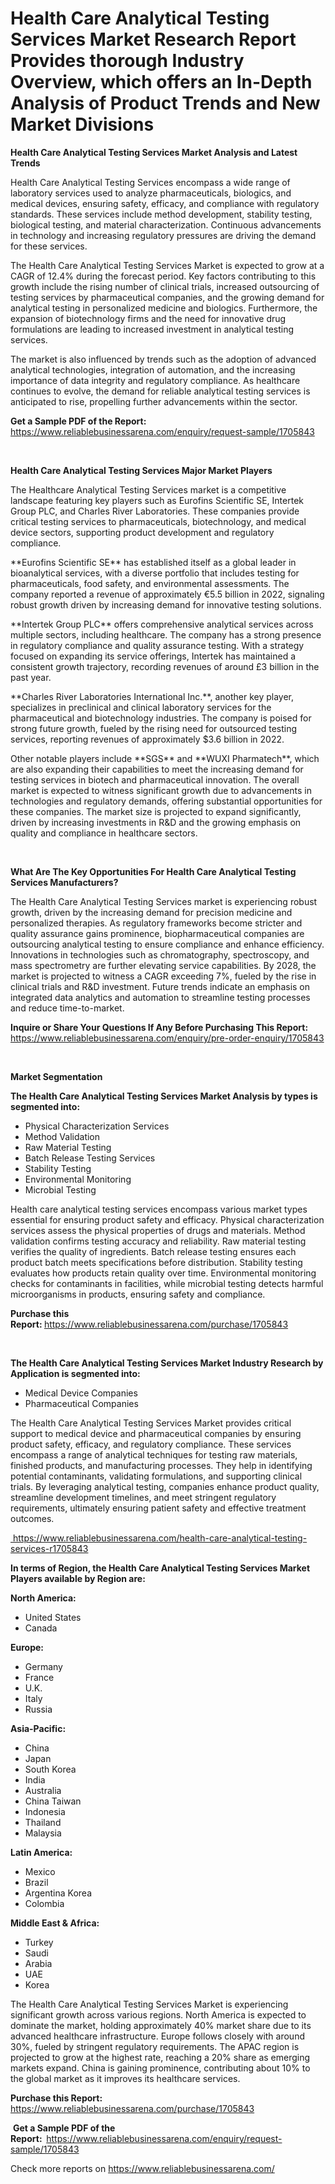 <p><h1>Health Care Analytical Testing Services Market Research Report Provides thorough Industry Overview, which offers an In-Depth Analysis of Product Trends and New Market Divisions</h1></p><p><strong>Health Care Analytical Testing Services Market Analysis and Latest Trends</strong></p>
<p><p>Health Care Analytical Testing Services encompass a wide range of laboratory services used to analyze pharmaceuticals, biologics, and medical devices, ensuring safety, efficacy, and compliance with regulatory standards. These services include method development, stability testing, biological testing, and material characterization. Continuous advancements in technology and increasing regulatory pressures are driving the demand for these services. </p><p>The Health Care Analytical Testing Services Market is expected to grow at a CAGR of 12.4% during the forecast period. Key factors contributing to this growth include the rising number of clinical trials, increased outsourcing of testing services by pharmaceutical companies, and the growing demand for analytical testing in personalized medicine and biologics. Furthermore, the expansion of biotechnology firms and the need for innovative drug formulations are leading to increased investment in analytical testing services.</p><p>The market is also influenced by trends such as the adoption of advanced analytical technologies, integration of automation, and the increasing importance of data integrity and regulatory compliance. As healthcare continues to evolve, the demand for reliable analytical testing services is anticipated to rise, propelling further advancements within the sector.</p></p>
<p><strong>Get a Sample PDF of the Report:&nbsp;</strong> <a href="https://www.reliablebusinessarena.com/enquiry/request-sample/1705843?utm_campaign=1841&utm_medium=2&utm_source=Github&utm_content=ia&utm_term=10012025&utm_id=health-care-analytical-testing-services">https://www.reliablebusinessarena.com/enquiry/request-sample/1705843</a></p>
<p>&nbsp;</p>
<p><strong>Health Care Analytical Testing Services Major Market Players</strong></p>
<p><p>The Healthcare Analytical Testing Services market is a competitive landscape featuring key players such as Eurofins Scientific SE, Intertek Group PLC, and Charles River Laboratories. These companies provide critical testing services to pharmaceuticals, biotechnology, and medical device sectors, supporting product development and regulatory compliance.</p><p>**Eurofins Scientific SE** has established itself as a global leader in bioanalytical services, with a diverse portfolio that includes testing for pharmaceuticals, food safety, and environmental assessments. The company reported a revenue of approximately €5.5 billion in 2022, signaling robust growth driven by increasing demand for innovative testing solutions.</p><p>**Intertek Group PLC** offers comprehensive analytical services across multiple sectors, including healthcare. The company has a strong presence in regulatory compliance and quality assurance testing. With a strategy focused on expanding its service offerings, Intertek has maintained a consistent growth trajectory, recording revenues of around £3 billion in the past year.</p><p>**Charles River Laboratories International Inc.**, another key player, specializes in preclinical and clinical laboratory services for the pharmaceutical and biotechnology industries. The company is poised for strong future growth, fueled by the rising need for outsourced testing services, reporting revenues of approximately $3.6 billion in 2022.</p><p>Other notable players include **SGS** and **WUXI Pharmatech**, which are also expanding their capabilities to meet the increasing demand for testing services in biotech and pharmaceutical innovation. The overall market is expected to witness significant growth due to advancements in technologies and regulatory demands, offering substantial opportunities for these companies. The market size is projected to expand significantly, driven by increasing investments in R&D and the growing emphasis on quality and compliance in healthcare sectors.</p></p>
<p>&nbsp;</p>
<p><strong>What Are The Key Opportunities For Health Care Analytical Testing Services Manufacturers?</strong></p>
<p><p>The Health Care Analytical Testing Services market is experiencing robust growth, driven by the increasing demand for precision medicine and personalized therapies. As regulatory frameworks become stricter and quality assurance gains prominence, biopharmaceutical companies are outsourcing analytical testing to ensure compliance and enhance efficiency. Innovations in technologies such as chromatography, spectroscopy, and mass spectrometry are further elevating service capabilities. By 2028, the market is projected to witness a CAGR exceeding 7%, fueled by the rise in clinical trials and R&D investment. Future trends indicate an emphasis on integrated data analytics and automation to streamline testing processes and reduce time-to-market.</p></p>
<p><strong>Inquire or Share Your Questions If Any Before Purchasing This Report:</strong> <a href="https://www.reliablebusinessarena.com/enquiry/pre-order-enquiry/1705843?utm_campaign=1841&utm_medium=2&utm_source=Github&utm_content=ia&utm_term=10012025&utm_id=health-care-analytical-testing-services">https://www.reliablebusinessarena.com/enquiry/pre-order-enquiry/1705843</a></p>
<p>&nbsp;</p>
<p><strong>Market Segmentation</strong></p>
<p><strong>The Health Care Analytical Testing Services Market Analysis by types is segmented into:</strong></p>
<p><ul><li>Physical Characterization Services</li><li>Method Validation</li><li>Raw Material Testing</li><li>Batch Release Testing Services</li><li>Stability Testing</li><li>Environmental Monitoring</li><li>Microbial Testing</li></ul></p>
<p><p>Health care analytical testing services encompass various market types essential for ensuring product safety and efficacy. Physical characterization services assess the physical properties of drugs and materials. Method validation confirms testing accuracy and reliability. Raw material testing verifies the quality of ingredients. Batch release testing ensures each product batch meets specifications before distribution. Stability testing evaluates how products retain quality over time. Environmental monitoring checks for contaminants in facilities, while microbial testing detects harmful microorganisms in products, ensuring safety and compliance.</p></p>
<p><strong>Purchase this Report:&nbsp;</strong><a href="https://www.reliablebusinessarena.com/purchase/1705843?utm_campaign=1841&utm_medium=2&utm_source=Github&utm_content=ia&utm_term=10012025&utm_id=health-care-analytical-testing-services">https://www.reliablebusinessarena.com/purchase/1705843</a></p>
<p>&nbsp;</p>
<p><strong>The Health Care Analytical Testing Services Market Industry Research by Application is segmented into:</strong></p>
<p><ul><li>Medical Device Companies</li><li>Pharmaceutical Companies</li></ul></p>
<p><p>The Health Care Analytical Testing Services Market provides critical support to medical device and pharmaceutical companies by ensuring product safety, efficacy, and regulatory compliance. These services encompass a range of analytical techniques for testing raw materials, finished products, and manufacturing processes. They help in identifying potential contaminants, validating formulations, and supporting clinical trials. By leveraging analytical testing, companies enhance product quality, streamline development timelines, and meet stringent regulatory requirements, ultimately ensuring patient safety and effective treatment outcomes.</p></p>
<p><a href="https://www.reliablebusinessarena.com/health-care-analytical-testing-services-r1705843?utm_campaign=1841&utm_medium=2&utm_source=Github&utm_content=ia&utm_term=10012025&utm_id=health-care-analytical-testing-services">&nbsp;https://www.reliablebusinessarena.com/health-care-analytical-testing-services-r1705843</a></p>
<p><strong>In terms of Region, the Health Care Analytical Testing Services Market Players available by Region are:</strong></p>
<p>
    <p> <strong> North America: </strong>
        <ul>
            <li>United States</li>
            <li>Canada</li>
        </ul>
        </p> 
    <p> <strong> Europe: </strong>
        <ul>
            <li>Germany</li>
            <li>France</li>
            <li>U.K.</li>
            <li>Italy</li>
            <li>Russia</li>
        </ul>
        </p> 
    <p> <strong> Asia-Pacific: </strong>
        <ul>
            <li>China</li>
            <li>Japan</li>
            <li>South Korea</li>
            <li>India</li>
            <li>Australia</li>
            <li>China Taiwan</li>
            <li>Indonesia</li>
            <li>Thailand</li>
            <li>Malaysia</li>
        </ul>
        </p> 
    <p> <strong> Latin America: </strong>
        <ul>
            <li>Mexico</li>
            <li>Brazil</li>
            <li>Argentina Korea</li>
            <li>Colombia</li>
        </ul>
        </p> 
    <p> <strong> Middle East & Africa: </strong>
        <ul>
            <li>Turkey</li>
            <li>Saudi</li>
            <li>Arabia</li>
            <li>UAE</li>
            <li>Korea</li>
        </ul>
    </p>
    </p>
<p><p>The Health Care Analytical Testing Services Market is experiencing significant growth across various regions. North America is expected to dominate the market, holding approximately 40% market share due to its advanced healthcare infrastructure. Europe follows closely with around 30%, fueled by stringent regulatory requirements. The APAC region is projected to grow at the highest rate, reaching a 20% share as emerging markets expand. China is gaining prominence, contributing about 10% to the global market as it improves its healthcare services.</p></p>
<p><strong>Purchase this Report: </strong><a href="https://www.reliablebusinessarena.com/purchase/1705843?utm_campaign=1841&utm_medium=2&utm_source=Github&utm_content=ia&utm_term=10012025&utm_id=health-care-analytical-testing-services">https://www.reliablebusinessarena.com/purchase/1705843</a></p>
<p>&nbsp;<strong>Get a Sample PDF of the Report:&nbsp;&nbsp;</strong><a href="https://www.reliablebusinessarena.com/enquiry/request-sample/1705843?utm_campaign=1841&utm_medium=2&utm_source=Github&utm_content=ia&utm_term=10012025&utm_id=health-care-analytical-testing-services">https://www.reliablebusinessarena.com/enquiry/request-sample/1705843</a></p>
<p><strong></strong></p>
<p>Check more reports on <a href="https://www.reliablebusinessarena.com/?utm_campaign=1841&utm_medium=2&utm_source=Github&utm_content=ia&utm_term=10012025&utm_id=health-care-analytical-testing-services">https://www.reliablebusinessarena.com/</a></p>